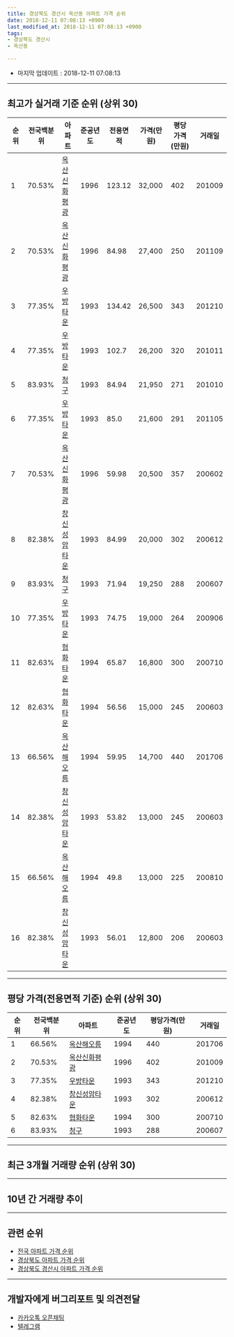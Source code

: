 ```yaml
---
title: 경상북도 경산시 옥산동 아파트 가격 순위
date: 2018-12-11 07:08:13 +0900
last_modified_at: 2018-12-11 07:08:13 +0900
tags:
- 경상북도 경산시
- 옥산동

---
```


* 마지막 업데이트 : 2018-12-11 07:08:13

---

## 최고가 실거래 기준 순위 (상위 30)


|순위|전국백분위|아파트|준공년도|전용면적|가격(만원)|평당가격(만원)|거래일|
|---|---|---|---|---|---|---|---|
|1|70.53%|[옥산신화평광](https://search.naver.com/search.naver?query=%EA%B2%BD%EC%83%81%EB%B6%81%EB%8F%84+%EA%B2%BD%EC%82%B0%EC%8B%9C+%EC%98%A5%EC%82%B0%EB%8F%99+%EC%98%A5%EC%82%B0%EC%8B%A0%ED%99%94%ED%8F%89%EA%B4%91)|1996|123.12|32,000|402|201009|
|2|70.53%|[옥산신화평광](https://search.naver.com/search.naver?query=%EA%B2%BD%EC%83%81%EB%B6%81%EB%8F%84+%EA%B2%BD%EC%82%B0%EC%8B%9C+%EC%98%A5%EC%82%B0%EB%8F%99+%EC%98%A5%EC%82%B0%EC%8B%A0%ED%99%94%ED%8F%89%EA%B4%91)|1996|84.98|27,400|250|201109|
|3|77.35%|[우방타운](https://search.naver.com/search.naver?query=%EA%B2%BD%EC%83%81%EB%B6%81%EB%8F%84+%EA%B2%BD%EC%82%B0%EC%8B%9C+%EC%98%A5%EC%82%B0%EB%8F%99+%EC%9A%B0%EB%B0%A9%ED%83%80%EC%9A%B4)|1993|134.42|26,500|343|201210|
|4|77.35%|[우방타운](https://search.naver.com/search.naver?query=%EA%B2%BD%EC%83%81%EB%B6%81%EB%8F%84+%EA%B2%BD%EC%82%B0%EC%8B%9C+%EC%98%A5%EC%82%B0%EB%8F%99+%EC%9A%B0%EB%B0%A9%ED%83%80%EC%9A%B4)|1993|102.7|26,200|320|201011|
|5|83.93%|[청구](https://search.naver.com/search.naver?query=%EA%B2%BD%EC%83%81%EB%B6%81%EB%8F%84+%EA%B2%BD%EC%82%B0%EC%8B%9C+%EC%98%A5%EC%82%B0%EB%8F%99+%EC%B2%AD%EA%B5%AC)|1993|84.94|21,950|271|201010|
|6|77.35%|[우방타운](https://search.naver.com/search.naver?query=%EA%B2%BD%EC%83%81%EB%B6%81%EB%8F%84+%EA%B2%BD%EC%82%B0%EC%8B%9C+%EC%98%A5%EC%82%B0%EB%8F%99+%EC%9A%B0%EB%B0%A9%ED%83%80%EC%9A%B4)|1993|85.0|21,600|291|201105|
|7|70.53%|[옥산신화평광](https://search.naver.com/search.naver?query=%EA%B2%BD%EC%83%81%EB%B6%81%EB%8F%84+%EA%B2%BD%EC%82%B0%EC%8B%9C+%EC%98%A5%EC%82%B0%EB%8F%99+%EC%98%A5%EC%82%B0%EC%8B%A0%ED%99%94%ED%8F%89%EA%B4%91)|1996|59.98|20,500|357|200602|
|8|82.38%|[창신성암타운](https://search.naver.com/search.naver?query=%EA%B2%BD%EC%83%81%EB%B6%81%EB%8F%84+%EA%B2%BD%EC%82%B0%EC%8B%9C+%EC%98%A5%EC%82%B0%EB%8F%99+%EC%B0%BD%EC%8B%A0%EC%84%B1%EC%95%94%ED%83%80%EC%9A%B4)|1993|84.99|20,000|302|200612|
|9|83.93%|[청구](https://search.naver.com/search.naver?query=%EA%B2%BD%EC%83%81%EB%B6%81%EB%8F%84+%EA%B2%BD%EC%82%B0%EC%8B%9C+%EC%98%A5%EC%82%B0%EB%8F%99+%EC%B2%AD%EA%B5%AC)|1993|71.94|19,250|288|200607|
|10|77.35%|[우방타운](https://search.naver.com/search.naver?query=%EA%B2%BD%EC%83%81%EB%B6%81%EB%8F%84+%EA%B2%BD%EC%82%B0%EC%8B%9C+%EC%98%A5%EC%82%B0%EB%8F%99+%EC%9A%B0%EB%B0%A9%ED%83%80%EC%9A%B4)|1993|74.75|19,000|264|200906|
|11|82.63%|[협화타운](https://search.naver.com/search.naver?query=%EA%B2%BD%EC%83%81%EB%B6%81%EB%8F%84+%EA%B2%BD%EC%82%B0%EC%8B%9C+%EC%98%A5%EC%82%B0%EB%8F%99+%ED%98%91%ED%99%94%ED%83%80%EC%9A%B4)|1994|65.87|16,800|300|200710|
|12|82.63%|[협화타운](https://search.naver.com/search.naver?query=%EA%B2%BD%EC%83%81%EB%B6%81%EB%8F%84+%EA%B2%BD%EC%82%B0%EC%8B%9C+%EC%98%A5%EC%82%B0%EB%8F%99+%ED%98%91%ED%99%94%ED%83%80%EC%9A%B4)|1994|56.56|15,000|245|200603|
|13|66.56%|[옥산해오름](https://search.naver.com/search.naver?query=%EA%B2%BD%EC%83%81%EB%B6%81%EB%8F%84+%EA%B2%BD%EC%82%B0%EC%8B%9C+%EC%98%A5%EC%82%B0%EB%8F%99+%EC%98%A5%EC%82%B0%ED%95%B4%EC%98%A4%EB%A6%84)|1994|59.95|14,700|440|201706|
|14|82.38%|[창신성암타운](https://search.naver.com/search.naver?query=%EA%B2%BD%EC%83%81%EB%B6%81%EB%8F%84+%EA%B2%BD%EC%82%B0%EC%8B%9C+%EC%98%A5%EC%82%B0%EB%8F%99+%EC%B0%BD%EC%8B%A0%EC%84%B1%EC%95%94%ED%83%80%EC%9A%B4)|1993|53.82|13,000|245|200603|
|15|66.56%|[옥산해오름](https://search.naver.com/search.naver?query=%EA%B2%BD%EC%83%81%EB%B6%81%EB%8F%84+%EA%B2%BD%EC%82%B0%EC%8B%9C+%EC%98%A5%EC%82%B0%EB%8F%99+%EC%98%A5%EC%82%B0%ED%95%B4%EC%98%A4%EB%A6%84)|1994|49.8|13,000|225|200810|
|16|82.38%|[창신성암타운](https://search.naver.com/search.naver?query=%EA%B2%BD%EC%83%81%EB%B6%81%EB%8F%84+%EA%B2%BD%EC%82%B0%EC%8B%9C+%EC%98%A5%EC%82%B0%EB%8F%99+%EC%B0%BD%EC%8B%A0%EC%84%B1%EC%95%94%ED%83%80%EC%9A%B4)|1993|56.01|12,800|206|200603|


---

## 평당 가격(전용면적 기준) 순위 (상위 30)


|순위|전국백분위|아파트|준공년도|평당가격(만원)|거래일|
|---|---|---|---|---|---|
|1|66.56%|[옥산해오름](https://search.naver.com/search.naver?query=%EA%B2%BD%EC%83%81%EB%B6%81%EB%8F%84+%EA%B2%BD%EC%82%B0%EC%8B%9C+%EC%98%A5%EC%82%B0%EB%8F%99+%EC%98%A5%EC%82%B0%ED%95%B4%EC%98%A4%EB%A6%84)|1994|440|201706|
|2|70.53%|[옥산신화평광](https://search.naver.com/search.naver?query=%EA%B2%BD%EC%83%81%EB%B6%81%EB%8F%84+%EA%B2%BD%EC%82%B0%EC%8B%9C+%EC%98%A5%EC%82%B0%EB%8F%99+%EC%98%A5%EC%82%B0%EC%8B%A0%ED%99%94%ED%8F%89%EA%B4%91)|1996|402|201009|
|3|77.35%|[우방타운](https://search.naver.com/search.naver?query=%EA%B2%BD%EC%83%81%EB%B6%81%EB%8F%84+%EA%B2%BD%EC%82%B0%EC%8B%9C+%EC%98%A5%EC%82%B0%EB%8F%99+%EC%9A%B0%EB%B0%A9%ED%83%80%EC%9A%B4)|1993|343|201210|
|4|82.38%|[창신성암타운](https://search.naver.com/search.naver?query=%EA%B2%BD%EC%83%81%EB%B6%81%EB%8F%84+%EA%B2%BD%EC%82%B0%EC%8B%9C+%EC%98%A5%EC%82%B0%EB%8F%99+%EC%B0%BD%EC%8B%A0%EC%84%B1%EC%95%94%ED%83%80%EC%9A%B4)|1993|302|200612|
|5|82.63%|[협화타운](https://search.naver.com/search.naver?query=%EA%B2%BD%EC%83%81%EB%B6%81%EB%8F%84+%EA%B2%BD%EC%82%B0%EC%8B%9C+%EC%98%A5%EC%82%B0%EB%8F%99+%ED%98%91%ED%99%94%ED%83%80%EC%9A%B4)|1994|300|200710|
|6|83.93%|[청구](https://search.naver.com/search.naver?query=%EA%B2%BD%EC%83%81%EB%B6%81%EB%8F%84+%EA%B2%BD%EC%82%B0%EC%8B%9C+%EC%98%A5%EC%82%B0%EB%8F%99+%EC%B2%AD%EA%B5%AC)|1993|288|200607|


---

## 최근 3개월 거래량 순위 (상위 30)


<div style="width:100%;">
    <canvas id="deal_count_ranking" height="250"></canvas>
</div>


<script>
new Chart(document.getElementById("deal_count_ranking"), {
    type: 'horizontalBar',
    data: {
        labels: ['옥산신화평광', '옥산해오름', '우방타운', '창신성암타운', '협화타운', '청구'],
        datasets: [{
            label: '실거래 수',
            data: [8, 7, 6, 5, 5, 1],
            borderColor: "rgba(255, 0, 128, 1)",
            backgroundColor: "rgba(255, 0, 128, 0.5)",
            fill: false,
        }]
    },
    options: {
        responsive: true,
        title: {
            display: true,
            text: '최근 3개월 거래량 순위'
        },
        tooltips: {
            mode: 'index',
            intersect: false,
            callbacks: {
                title: function(tooltipItems, data) {
                    return "실거래 수:";
                },
                label: function(tooltipItem, data) {
                    return data.labels[tooltipItem.index] + ": " + tooltipItem.xLabel;
                }
            }
        },
        hover: {
            mode: 'nearest',
            intersect: true
        },
        scales: {
            xAxes: [{
                display: true,
                scaleLabel: {
                    display: true,
                    labelString: '실거래 수'
                },
                ticks: {
                    suggestedMin: 0,
                }
            }],
            yAxes: [{
                display: true,
                ticks: {
                    autoSkip: false,
                    callback: function(value, index, values) {
                        if (value.length > 15)
                            return value.substr(0, 13) + "...";
                        else
                            return value;
                    }
                },
                scaleLabel: {
                    display: false,
                }
            }]
        }
    }
});

</script>


---

## 10년 간 거래량 추이


<div style="width:100%;">
    <canvas id="deal_progress" height="250"></canvas>
</div>

<script>
new Chart(document.getElementById("deal_progress"), {
    type: 'line',
    data: {
        labels: ['200812','200901','200902','200903','200904','200905','200906','200907','200908','200909','200910','200911','200912','201001','201002','201003','201004','201005','201006','201007','201008','201009','201010','201011','201012','201101','201102','201103','201104','201105','201106','201107','201108','201109','201110','201111','201112','201201','201202','201203','201204','201205','201206','201207','201208','201209','201210','201211','201212','201301','201302','201303','201304','201305','201306','201307','201308','201309','201310','201311','201312','201401','201402','201403','201404','201405','201406','201407','201408','201409','201410','201411','201412','201501','201502','201503','201504','201505','201506','201507','201508','201509','201510','201511','201512','201601','201602','201603','201604','201605','201606','201607','201608','201609','201610','201611','201612','201701','201702','201703','201704','201705','201706','201707','201708','201709','201710','201711','201712','201801','201802','201803','201804','201805','201806','201807','201808','201809','201810','201811','201812'],
        datasets: [{
            label: '실거래 수',
            pointRadius: 1,
            data: [2, 14, 17, 23, 22, 15, 14, 17, 15, 22, 26, 13, 15, 21, 21, 26, 27, 19, 22, 19, 27, 19, 42, 31, 24, 24, 25, 39, 33, 16, 26, 17, 21, 27, 29, 16, 19, 10, 26, 27, 19, 16, 13, 20, 18, 20, 24, 21, 15, 18, 16, 32, 26, 32, 23, 16, 26, 26, 28, 23, 18, 22, 22, 32, 17, 18, 21, 19, 14, 24, 26, 24, 14, 32, 26, 52, 27, 30, 26, 32, 22, 18, 16, 10, 8, 17, 7, 18, 18, 7, 14, 21, 30, 16, 19, 23, 11, 8, 11, 19, 15, 18, 23, 18, 29, 25, 15, 18, 12, 11, 16, 15, 26, 14, 13, 16, 10, 22, 19, 12, 1],
            borderColor: "rgba(255, 201, 14, 1)",
            backgroundColor: "rgba(255, 201, 14, 0.5)",
            fill: true,
        }]
    },
    options: {
        responsive: true,
        title: {
            display: true,
            text: '10년간 거래량 추이'
        },
        tooltips: {
            mode: 'index',
            intersect: false,
        },
        hover: {
            mode: 'nearest',
            intersect: true
        },
        scales: {
            xAxes: [{
                display: true,
                scaleLabel: {
                    display: true,
                    labelString: '년/월'
                }
            }],
            yAxes: [{
                display: true,
                ticks: {
                    suggestedMin: 0,
                },
                scaleLabel: {
                    display: true,
                    labelString: '실거래 수'
                }
            }]
        }
    }
});

</script>


---

## 관련 순위

- [전국 아파트 가격 순위](https://inasie.github.io/apt-ranking/전국)
- [경상북도 아파트 가격 순위](https://inasie.github.io/apt-ranking/경상북도)
- [경상북도 경산시 아파트 가격 순위](https://inasie.github.io/apt-ranking/경상북도-경산시)


---

## 개발자에게 버그리포트 및 의견전달

- [카카오톡 오픈채팅](https://open.kakao.com/o/gLJUAP4)
- [텔레그램](https://t.me/inasie)

